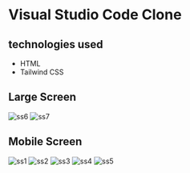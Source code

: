 # Visual Studio Code Clone 
##  technologies used 
- HTML
- Tailwind CSS


## Large Screen
![ss6](./ss6.png)
![ss7](./ss7.png)

## Mobile Screen 
![ss1](./ss1.png)
![ss2](./ss2.png)
![ss3](./ss3.png)
![ss4](./ss4.png)
![ss5](./ss5.png)


